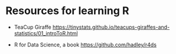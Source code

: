 # Resources for learning R

* TeaCup Giraffe
https://tinystats.github.io/teacups-giraffes-and-statistics/01_introToR.html

* R for Data Science, a book
https://github.com/hadley/r4ds 
